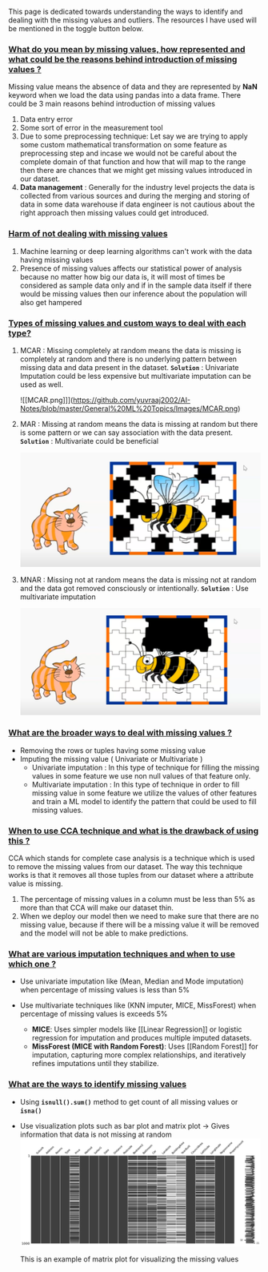 This page is dedicated towards understanding the ways to identify and dealing with the missing values and outliers. The resources I have used will be mentioned in the toggle button below.

### [What do you mean by missing values, how represented and what could be the reasons behind introduction of missing values ?](#) 

Missing value means the absence of data and they are represented by **NaN** keyword when we load the data using pandas into a data frame. There could be 3 main reasons behind introduction of missing values

1. Data entry error
2. Some sort of error in the measurement tool
3. Due to some preprocessing technique: Let say we are trying to apply some custom mathematical transformation on some feature as preprocessing step and incase we would not be careful about the complete domain of that function and how that will map to the range then there are chances that we might get missing values introduced in our dataset.
4. **Data management** : Generally for the industry level projects the data is collected from various sources and during the merging and storing of data in some data warehouse if data engineer is not cautious about the right approach then missing values could get introduced.


### [Harm of not dealing with missing values](#)

1. Machine learning or deep learning algorithms can't work with the data having missing values
2. Presence of missing values affects our statistical power of analysis because no matter how big our data is, it will most of times be considered as sample data only and if in the sample data itself if there would be missing values then our inference about the population will also get hampered
### [Types of missing values and custom ways to deal with each type?](#) 

1. MCAR : Missing completely at random means the data is missing is completely at random and there is no underlying pattern between missing data and data present in the dataset. **`Solution`** : Univariate Imputation could be less expensive but multivariate imputation can be used as well.

	![[MCAR.png]]](https://github.com/yuvraaj2002/AI-Notes/blob/master/General%20ML%20Topics/Images/MCAR.png)

2. MAR : Missing at random means the data is missing at random but there is some pattern or we can say association with the data present. **`Solution`** : Multivariate could be beneficial

	![[MAR.png]](https://github.com/yuvraaj2002/AI-Notes/blob/master/General%20ML%20Topics/Images/MAR.png)

3. MNAR : Missing not at  random means the data is missing not at random and the data got removed consciously or intentionally. **`Solution`** : Use multivariate imputation 

	![[MNAR.png]](https://github.com/yuvraaj2002/AI-Notes/blob/master/General%20ML%20Topics/Images/MNAR.png)

### [What are the broader ways to deal with missing values ?](#) 

- Removing the rows or tuples having some missing value
- Imputing the missing value ( Univariate or Multivariate )
	- Univariate imputation : In this type of technique for filling the missing values in some feature we use non null values of that feature only.
	- Multivariate imputation : In this type of technique in order to fill missing value in some feature we utilize the values of other features and train a ML model to identify the pattern that could be used to fill missing values.
### [When to use CCA technique and what is the drawback of using this ?](#) 

CCA which stands for complete case analysis is a technique which is used to remove the missing values from our dataset. The way this technique works is that it removes all those tuples from our dataset where a attribute value is missing.

1. The percentage of missing values in a column must be less than 5% as more than that CCA will make our dataset thin.
2. When we deploy our model then we need to make sure that there are no missing value, because if there will be a missing value it will be removed and the model will not be able to make predictions.

### [What are various imputation techniques and when to use which one ?](#) 

- Use univariate imputation like (Mean, Median and Mode imputation) when percentage of missing values is less than 5%

- Use multivariate techniques like (KNN imputer, MICE, MissForest)  when percentage of missing values is exceeds 5%
	- **MICE**: Uses simpler models like [[Linear Regression]] or logistic regression for imputation and produces multiple imputed datasets.
	- **MissForest (MICE with Random Forest)**: Uses [[Random Forest]] for imputation, capturing more complex relationships, and iteratively refines imputations until they stabilize.


### [What are the ways to identify missing values](#)

- Using **`isnull().sum()`** method to get count of all missing values or **`isna()`**
- Use visualization plots such as bar plot and matrix plot → Gives information that data is not missing at random
    ![[Matrix Plot.png|450]](https://github.com/yuvraaj2002/AI-Notes/blob/master/General%20ML%20Topics/Images/Matrix%20Plot.png)
    
    This is an example of matrix plot for visualizing the missing values
